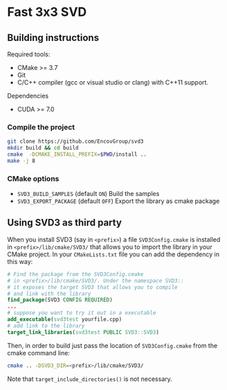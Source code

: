 # Fast 3x3 SVD

## Building instructions

Required tools:
* CMake >= 3.7 
* Git
* C/C++ compiler (gcc or visual studio or clang) with C++11 support.

Dependencies

* CUDA >= 7.0

### Compile the project

```bash
git clone https://github.com/EncovGroup/svd3
mkdir build && cd build
cmake  -DCMAKE_INSTALL_PREFIX=$PWD/install ..
make -j 8
```

### CMake options

* `SVD3_BUILD_SAMPLES` (default `ON`) Build the samples 
* `SVD3_EXPORT_PACKAGE` (default `OFF`) Export the library as cmake package


## Using SVD3 as third party

When you install SVD3 (say in `<prefix>`) a file `SVD3Config.cmake` is installed in `<prefix>/lib/cmake/SVD3/` that allows you to import the library in your CMake project.
In your `CMakeLists.txt` file you can add the dependency in this way:

```cmake
# Find the package from the SVD3Config.cmake 
# in <prefix>/lib/cmake/SVD3/. Under the namespace SVD3::
# it exposes the target SVD3 that allows you to compile
# and link with the library
find_package(SVD3 CONFIG REQUIRED)
...
# suppose you want to try it out in a executable
add_executable(svd3test yourfile.cpp)
# add link to the library
target_link_libraries(svd3test PUBLIC SVD3::SVD3)
```

Then, in order to build just pass the location of `SVD3Config.cmake` from the cmake command line:

```bash
cmake .. -DSVD3_DIR=<prefix>/lib/cmake/SVD3/
```

Note that `target_include_directories()` is not necessary.